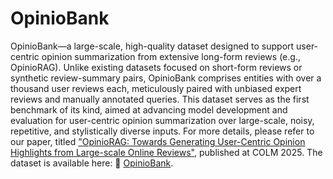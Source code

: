 # OpinioBank

OpinioBank—a large-scale, high-quality dataset designed to support user-centric opinion summarization from extensive long-form reviews (e.g., OpinioRAG). Unlike existing datasets focused on short-form reviews or synthetic review-summary pairs, OpinioBank comprises entities with over a thousand user reviews each, meticulously paired with unbiased expert reviews and manually annotated queries. This dataset serves as the first benchmark of its kind, aimed at advancing model development and evaluation for user-centric opinion summarization over large-scale, noisy, repetitive, and stylistically diverse inputs. For more details, please refer to our paper, titled ["OpinioRAG: Towards Generating User-Centric Opinion Highlights from Large-scale Online Reviews"](https://arxiv.org/abs/2509.00285), published at COLM 2025. The dataset is available here: 🤗 [OpinioBank](https://huggingface.co/datasets/tafseer-nayeem/OpinioBank).



